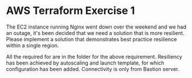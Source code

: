# AWS Terraform Exercise 1

The EC2 instance running Nginx went down over the weekend and we had an outage, it's been decided that we need a solution that is more resilient. Please implement a solution that demonstrates best practice resilience within a single region.
 
All the required for are in the folder for the above requirement.
Resiliency has been achieved by autoscaling and launch template, for which configuration has been added.
Connectivity is only from Bastion server.

